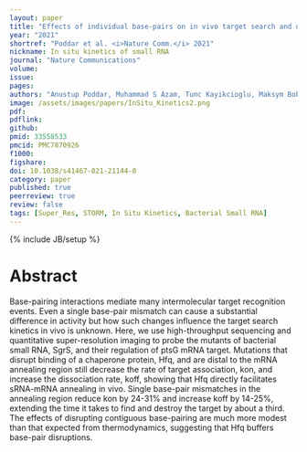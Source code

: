 ```yaml
---
layout: paper
title: "Effects of individual base-pairs on in vivo target search and destruction kinetics of bacterial small RNA"
year: "2021"
shortref: "Poddar et al. <i>Nature Comm.</i> 2021"
nickname: In situ kinetics of small RNA
journal: "Nature Communications"
volume:
issue: 
pages: 
authors: "Anustup Poddar, Muhammad S Azam, Tunc Kayikcioglu, Maksym Bobrovskyy, Jichuan Zhang, Xiangqian Ma, Piyush Labhsetwar, Jingyi Fei, Digvijay Singh, Zaida Luthey-Schulten, Carin K Vanderpool, Taekjip Ha"
image: /assets/images/papers/InSitu_Kinetics2.png
pdf: 
pdflink: 
github: 
pmid: 33558533
pmcid: PMC7870926
f1000: 
figshare: 
doi: 10.1038/s41467-021-21144-0
category: paper
published: true
peerreview: true
review: false
tags: [Super_Res, STORM, In Situ Kinetics, Bacterial Small RNA]
---
```

{% include JB/setup %}

# Abstract 
Base-pairing interactions mediate many intermolecular target recognition events. Even a single base-pair mismatch can cause a substantial difference in activity but how such changes influence the target search kinetics in vivo is unknown. Here, we use high-throughput sequencing and quantitative super-resolution imaging to probe the mutants of bacterial small RNA, SgrS, and their regulation of ptsG mRNA target. Mutations that disrupt binding of a chaperone protein, Hfq, and are distal to the mRNA annealing region still decrease the rate of target association, kon, and increase the dissociation rate, koff, showing that Hfq directly facilitates sRNA-mRNA annealing in vivo. Single base-pair mismatches in the annealing region reduce kon by 24-31% and increase koff by 14-25%, extending the time it takes to find and destroy the target by about a third. The effects of disrupting contiguous base-pairing are much more modest than that expected from thermodynamics, suggesting that Hfq buffers base-pair disruptions.